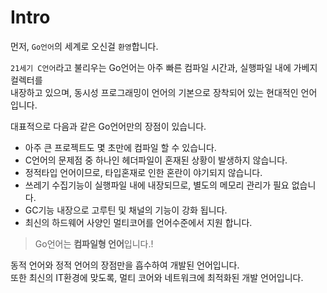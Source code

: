 # Intro    

먼저, `Go언어`의  세계로 오신걸 `환영`합니다.  

`21세기 C언어`라고 불리우는 Go언어는 아주 빠른 컴파일 시간과, 실행파일 내에 가베지 컬렉터를      
내장하고 있으며, 동시성 프로그래밍이 언어의 기본으로 장착되어 있는 현대적인 언어 입니다.  

대표적으로 다음과 같은 Go언어만의 장점이 있습니다.   
- 아주 큰 프로젝트도 몇 초만에 컴파일 할 수 있습니다.  
- C언어의 문제점 중 하나인 헤더파일이 혼재된 상황이 발생하지 않습니다.  
- 정적타입 언어이므로, 타입혼재로 인한 혼란이 야기되지 않습니다.   
- 쓰레기 수집기능이 실행파일 내에 내장되므로, 별도의 메모리 관리가 필요 없습니다.  
- GC기능 내장으로 고루틴 및 채널의 기능이 강화 됩니다.  
- 최신의 하드웨어 사양인 멀티코어를 언어수준에서 지원 합니다.   

> Go언어는 **컴파일형 언어**입니다.!   

동적 언어와 정적 언어의 장점만을 흡수하여 개발된 언어입니다.    
또한 최신의 IT환경에 맞도록, 멀티 코어와 네트워크에 최적화된 개발 언어입니다.   
